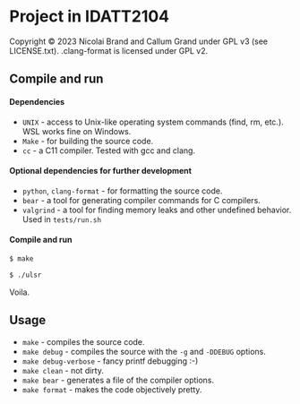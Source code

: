 # Project in IDATT2104
Copyright © 2023 Nicolai Brand and Callum Grand under GPL v3 (see LICENSE.txt). .clang-format is licensed under GPL v2.

## Compile and run

#### Dependencies

- `UNIX` - access to Unix-like operating system commands (find, rm, etc.). WSL works fine on Windows.
- `Make` - for building the source code.
- `cc` - a C11 compiler. Tested with gcc and clang.

#### Optional dependencies for further development
- `python`, `clang-format` - for formatting the source code.
- `bear` - a tool for generating compiler commands for C compilers. 
- `valgrind` - a tool for finding memory leaks and other undefined behavior. Used in `tests/run.sh`


#### Compile and run

```sh
$ make
```

```sh
$ ./ulsr
```

Voila.

## Usage
- `make` - compiles the source code.
- `make debug` - compiles the source with the `-g` and `-DDEBUG` options.
- `make debug-verbose` - fancy printf debugging :-)
- `make clean` - not dirty.
- `make bear` - generates a file of the compiler options.
- `make format` - makes the code objectively pretty.

